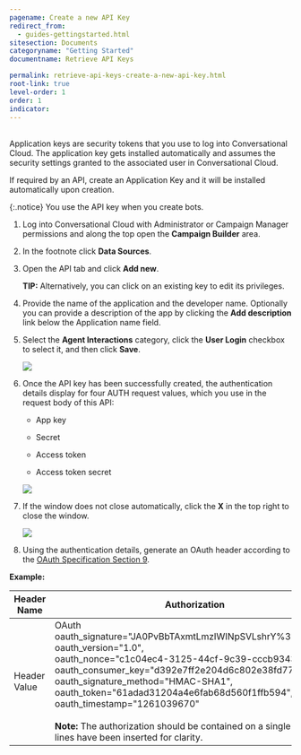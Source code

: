 ```yaml
---
pagename: Create a new API Key
redirect_from:
  - guides-gettingstarted.html
sitesection: Documents
categoryname: "Getting Started"
documentname: Retrieve API Keys

permalink: retrieve-api-keys-create-a-new-api-key.html
root-link: true
level-order: 1
order: 1
indicator:
---
```

<br>
Application keys are security tokens that you use to log into Conversational Cloud. The application key gets installed automatically and assumes the security settings granted to the associated user in Conversational Cloud.

If required by an API, create an Application Key and it will be installed automatically upon creation.


{:.notice}
You use the API key when you create bots.

1. Log into Conversational Cloud with Administrator or Campaign Manager permissions and along the top open the **Campaign Builder** area.

2. In the footnote click **Data Sources**.

3. Open the API tab and click **Add new**.

   **TIP:** Alternatively, you can click on an existing key to edit its privileges.

4. Provide the name of the application and the developer name. Optionally you can provide a description of the app by clicking the **Add description** link below the Application name field.

5. Select the **Agent Interactions** category, click the **User Login** checkbox to select it, and then click **Save**.

   ![](../../../img/APIKeyCreation.png)

6. Once the API key has been successfully created, the authentication details display for four AUTH request values, which you use in the request body of this API:

   - App key

   - Secret

   - Access token

   - Access token secret

   ![](../../../img/apikeycreation1.png)

7. If the window does not close automatically, click the **X** in the top right to close the window.

   ![](../../../img/close-window.png)

8. Using the authentication details, generate an OAuth header according to the [OAuth Specification Section 9](https://oauth.net/core/1.0/#signing_process).

**Example:**

| **Header Name** | **Authorization** |
| --- | --- |
| Header Value | OAuth<br>oauth_signature="JA0PvBbTAxmtLmzIWINpSVLshrY%3D", <br>oauth_version="1.0",<br>oauth_nonce="c1c04ec4-3125-44cf-9c39-cccb9343541b", <br>oauth_consumer_key="d392e7ff2e204d6c802e38fd775563d1", <br>oauth_signature_method="HMAC-SHA1", <br>oauth_token="61adad31204a4e6fab68d560f1ffb594", <br>oauth_timestamp="1261039670" <br><br>**Note:** The authorization should be contained on a single line. New lines have been inserted for clarity. |

